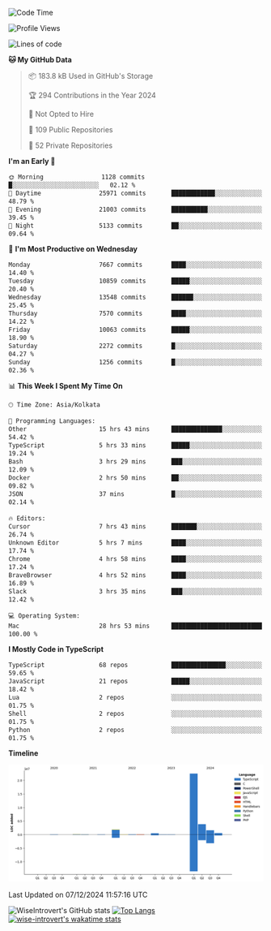 <!--START_SECTION:waka-->
![Code Time](http://img.shields.io/badge/Code%20Time-1%2C937%20hrs%2058%20mins-blue)

![Profile Views](http://img.shields.io/badge/Profile%20Views-0-blue)

![Lines of code](https://img.shields.io/badge/From%20Hello%20World%20I%27ve%20Written-31.5%20million%20lines%20of%20code-blue)

**🐱 My GitHub Data** 

> 📦 183.8 kB Used in GitHub's Storage 
 > 
> 🏆 294 Contributions in the Year 2024
 > 
> 🚫 Not Opted to Hire
 > 
> 📜 109 Public Repositories 
 > 
> 🔑 52 Private Repositories 
 > 
**I'm an Early 🐤** 

```text
🌞 Morning                1128 commits        █░░░░░░░░░░░░░░░░░░░░░░░░   02.12 % 
🌆 Daytime                25971 commits       ████████████░░░░░░░░░░░░░   48.79 % 
🌃 Evening                21003 commits       ██████████░░░░░░░░░░░░░░░   39.45 % 
🌙 Night                  5133 commits        ██░░░░░░░░░░░░░░░░░░░░░░░   09.64 % 
```
📅 **I'm Most Productive on Wednesday** 

```text
Monday                   7667 commits        ████░░░░░░░░░░░░░░░░░░░░░   14.40 % 
Tuesday                  10859 commits       █████░░░░░░░░░░░░░░░░░░░░   20.40 % 
Wednesday                13548 commits       ██████░░░░░░░░░░░░░░░░░░░   25.45 % 
Thursday                 7570 commits        ████░░░░░░░░░░░░░░░░░░░░░   14.22 % 
Friday                   10063 commits       █████░░░░░░░░░░░░░░░░░░░░   18.90 % 
Saturday                 2272 commits        █░░░░░░░░░░░░░░░░░░░░░░░░   04.27 % 
Sunday                   1256 commits        █░░░░░░░░░░░░░░░░░░░░░░░░   02.36 % 
```


📊 **This Week I Spent My Time On** 

```text
🕑︎ Time Zone: Asia/Kolkata

💬 Programming Languages: 
Other                    15 hrs 43 mins      ██████████████░░░░░░░░░░░   54.42 % 
TypeScript               5 hrs 33 mins       █████░░░░░░░░░░░░░░░░░░░░   19.24 % 
Bash                     3 hrs 29 mins       ███░░░░░░░░░░░░░░░░░░░░░░   12.09 % 
Docker                   2 hrs 50 mins       ██░░░░░░░░░░░░░░░░░░░░░░░   09.82 % 
JSON                     37 mins             █░░░░░░░░░░░░░░░░░░░░░░░░   02.14 % 

🔥 Editors: 
Cursor                   7 hrs 43 mins       ███████░░░░░░░░░░░░░░░░░░   26.74 % 
Unknown Editor           5 hrs 7 mins        ████░░░░░░░░░░░░░░░░░░░░░   17.74 % 
Chrome                   4 hrs 58 mins       ████░░░░░░░░░░░░░░░░░░░░░   17.24 % 
BraveBrowser             4 hrs 52 mins       ████░░░░░░░░░░░░░░░░░░░░░   16.89 % 
Slack                    3 hrs 35 mins       ███░░░░░░░░░░░░░░░░░░░░░░   12.42 % 

💻 Operating System: 
Mac                      28 hrs 53 mins      █████████████████████████   100.00 % 
```

**I Mostly Code in TypeScript** 

```text
TypeScript               68 repos            ███████████████░░░░░░░░░░   59.65 % 
JavaScript               21 repos            █████░░░░░░░░░░░░░░░░░░░░   18.42 % 
Lua                      2 repos             ░░░░░░░░░░░░░░░░░░░░░░░░░   01.75 % 
Shell                    2 repos             ░░░░░░░░░░░░░░░░░░░░░░░░░   01.75 % 
Python                   2 repos             ░░░░░░░░░░░░░░░░░░░░░░░░░   01.75 % 
```



**Timeline**

![Lines of Code chart](https://raw.githubusercontent.com/wise-introvert/wise-introvert/master/assets/bar_graph.png)


 Last Updated on 07/12/2024 11:57:16 UTC
<!--END_SECTION:waka-->

![WiseIntrovert's GitHub stats](https://github-readme-stats.vercel.app/api?username=wise-introvert&count_private=true&show_icons=true)
[![Top Langs](https://github-readme-stats.vercel.app/api/top-langs/?username=wise-introvert&langs_count=10)](https://github.com/anuraghazra/github-readme-stats)
[![wise-introvert's wakatime stats](https://github-readme-stats.vercel.app/api/wakatime?username=wiseintrovert)](https://github.com/anuraghazra/github-readme-stats)
